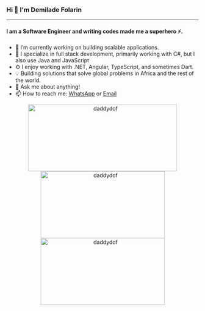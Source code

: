 ### Hi 👋 I'm Demilade Folarin
---

#### I am a Software Engineer and writing codes made me a superhero ⚡.

- 🔭 I’m currently working on building scalable applications.
- 🌱 I specialize in full stack development, primarily working with C#, but I also use Java and JavaScript
- ⚙ I enjoy working with .NET, Angular, TypeScript, and sometimes Dart.
- 💡 Building solutions that solve global problems in Africa and the rest of the world.
- 💬 Ask me about anything!
- 📫 How to reach me: <a href="https://wa.me/09039984143">WhatsApp</a> or <a href="mailto:demiladefolarin@gmail.com">Email</a>

<div align="center">
  <a href="https://github.com/anuraghazra/github-readme-stats" title="Go to Source">
    <img
      align="center"
      height="175"
      width="390"
      src="https://github-readme-stats.vercel.app/api?username=demiladebdm&show_icons=true&locale=en&theme=merko"
      alt="daddydof"
    />
  </a>
   
  <a href="https://github.com/anuraghazra/github-readme-stats">
    <img
      width="325"
      height="175"
      align="center"
      src="https://github-readme-stats.vercel.app/api/top-langs?username=demiladebdm&show_icons=true&locale=en&layout=compact&theme=merko"
      alt="daddydof"
    />
  </a>

  <a href="https://github.com/anuraghazra/github-readme-stats">
    <img
      width="325"
      height="175"
      align="center"
      src="https://github-readme-streak-stats.herokuapp.com/?user=demiladebdm&theme=merko"
      alt="daddydof"
    />
  </a>
</div>